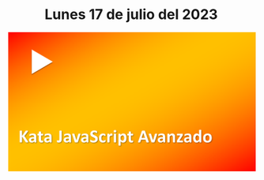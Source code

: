 <h1 align="center"><strong>Lunes 17 de julio del 2023</strong></h1>
<a href="https://youtu.be/ghUBJn6-i1Y?t=1"><img src="/CLASES/Kata_4/KATA_4.png"></a>